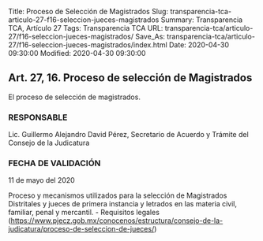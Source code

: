 Title: Proceso de Selección de Magistrados
Slug: transparencia-tca-articulo-27-f16-seleccion-jueces-magistrados
Summary: Transparencia TCA, Artículo 27
Tags: Transparencia TCA
URL: transparencia-tca/articulo-27/f16-seleccion-jueces-magistrados/
Save_As: transparencia-tca/articulo-27/f16-seleccion-jueces-magistrados/index.html
Date: 2020-04-30 09:30:00
Modified: 2020-04-30 09:30:00


## Art. 27, 16. Proceso de selección de Magistrados

El proceso de selección de magistrados.


### RESPONSABLE

Lic. Guillermo Alejandro David Pérez, Secretario de Acuerdo y Trámite del Consejo de la Judicatura


### FECHA DE VALIDACIÓN

11 de mayo del 2020


Proceso y mecanismos utilizados para la selección de Magistrados Distritales y jueces de primera instancia y letrados en las materia civil, familiar, penal y mercantil. - Requisitos legales
(https://www.pjecz.gob.mx/conocenos/estructura/consejo-de-la-judicatura/proceso-de-seleccion-de-jueces/)



